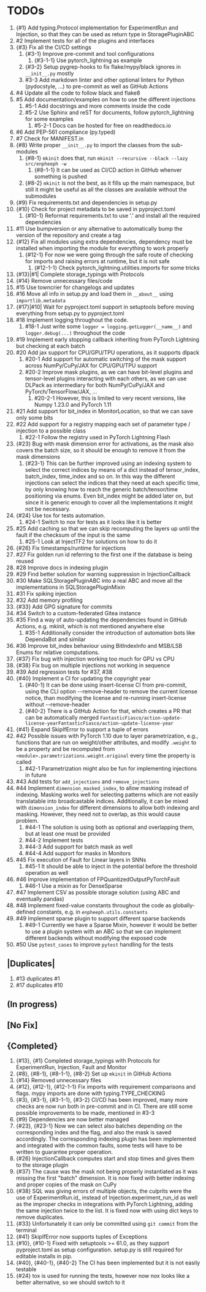 # TODOs

1. {#1} Add typing.Protocol implementation for ExperimentRun and Injection, so that they can be used as return type in StoragePluginABC
2. #2 Implement tests for all of the plugins and interfaces
3. {#3} Fix all the CI/CD settings
    1. {#3-1} Improve pre-commit and tool configurations
        1. {#3-1-1} Use pytorch_lightning as example
    2. {#3-2} Setup pygrep-hooks to fix flake/mypy/black ignores in ```__init__.py``` mostly
    3. #3-3 Add markdown linter and other optional linters for Python (pydocstyle, ...) to pre-commit as well as GitHub Actions
4. #4 Update all the code to follow black and flake8
5. #5 Add documentation/examples on how to use the different injections
    1. #5-1 Add docstrings and more comments inside the code
    2. #5-2 Use Sphinx and reST for documents, follow pytorch_lightning for some examples
        1. #5-2-1 Docs can be hosted for free on readthedocs.io
6. #6 Add PEP-561 compliance (py.typed)
7. #7 Check for MANIFEST.in
8. {#8} Write proper ```__init__.py``` to import the classes from the sub-modules
    1. {#8-1} ```mkinit``` does that, run ```mkinit --recursive --black --lazy src/enpheeph -w```
        1. {#8-1-1} It can be used as CI/CD action in GitHub whenver something is pushed
    2. {#8-2} ```mkinit``` is not the best, as it fills up the main namespace, but still it might be useful as all the classes are available without the submodules
9. {#9} Fix requirements.txt and dependencies in setup.py
10. {#10} Check for project metadata to be saved in pyproject.toml
    1. {#10-1} Reformat requirements.txt to use '.' and install all the required dependencies
11. #11 Use bumpversion or any alternative to automatically bump the version of the repository and create a tag
12. {#12} Fix all modules using extra dependencies, dependency must be installed when importing the module for everything to work properly
    1. {#12-1} For now we were going through the safe route of checking for imports and raising errors at runtime, but it is not safe
        1. {#12-1-1} Check pytorch_lightning.utilities.imports for some tricks
13. {#13}|#1| Complete storage_typings with Protocols
14. {#14} Remove unnecessary files/code
15. #15 Use towncrier for changelogs and updates
16. #16 Move all info in setup.py and load them in ```__about__``` using ```importlib.metadata```
17. {#17}|#10| Wait for pyproject.toml support in setuptools before moving everything from setup.py to pyproject.toml
18. #18 Implement logging throughout the code.
    1. #18-1 Just write some ```logger = logging.getLogger(__name__)``` and ```logger.debug(...)``` throughout the code
19. #19 Implement early stopping callback inheriting from PyTorch Lightning but checking at each batch
20. #20 Add jax support for CPU/GPU/TPU operations, as it supports dlpack
    1. #20-1 Add support for automatic switching of the mask support across NumPy/CuPy/JAX for CPU/GPU/TPU support
    2. #20-2 Improve mask plugins, as we can have bit-level plugins and tensor-level plugins interacting with each others, as we can use DLPack as intermediary for both NumPy/CuPy/JAX and PyTorch/TensorFlow/JAX, ...
        1. #20-2-1 However, this is limited to very recent versions, like Numpy 1.23.0 and PyTorch 1.11
21. #21 Add support for bit_index in MonitorLocation, so that we can save only some bits
22. #22 Add support for a registry mapping each set of parameter type / injection to a possible class
    1. #22-1 Follow the registry used in PyTorch Lightning Flash
23. {#23} Bug with mask dimension error for activations, as the mask also covers the batch size, so it should be enough to remove it from the mask dimensions
    1. {#23-1} This can be further improved using an indexing system to select the correct indices by means of a dict instead of tensor_index, batch_index, time_index and so on. In this way the different injections can select the indices that they need at each specific time, by only knowing how to reach the generic batch/tensor/time positioning via enums. Even bit_index might be added later on, but since it is generic enough to cover all the implementations it might not be necessary.
24. {#24} Use tox for tests automation.
    1. #24-1 Switch to nox for tests as it looks like it is better
25. #25 Add caching so that we can skip recomputing the layers up until the fault if the checksum of the input is the same
    1. #25-1 Look at InjectTF2 for solutions on how to do it
26. {#26} Fix timestamps/runtime for injections
27. #27 Fix golden run id referring to the first one if the database is being reused
28. #28 Improve docs in indexing plugin
29. #29 Find better solution for warning suppression in InjectionCallback
30. #30 Make SQLStoragePluginABC into a real ABC and move all the implementations in SQLStoragePluginMixin
31. #31 Fix spiking injection
32. #32 Add memory profiling
33. {#33} Add GPG signature for commits
34. #34 Switch to a custom-federated Gitea instance
35. #35 Find a way of auto-updating the dependencies found in GitHub Actions, e.g. mkinit, which is not mentioned anywhere else
    1. #35-1 Additionally consider the introduction of automation bots like DependaBot and similar
36. #36 Improve bit_index behaviour using BitIndexInfo and MSB/LSB Enums for relative computations.
37. {#37} Fix bug with injection working too much for GPU vs CPU
38. {#38} Fix bug on multiple injections not working in sequence
39. #39 Add regression tests for #37, #38
40. {#40} Implement a CI for updating the copyright year
    1. {#40-1} It can be done using insert-license CI from pre-commit, using the CLI option --remove-header to remove the current license notice, than modifying the license and re-running insert-license without --remove-header
    2. {#40-2} There is a GitHub Action for that, which creates a PR that can be automatically merged ``FantasticFiasco/action-update-license-yearFantasticFiasco/action-update-license-year``
41. {#41} Expand SkipIfError to support a tuple of errors
42. #42 Possible issues with PyTorch 1.10 due to layer parametrization, e.g., functions that are run on weight/other attributes, and modify ``.weight`` to be a property and be recomputed from ``<module>.parametrizations.weight.original`` every time the property is called
    1. #42-1 Parametrization might also be fun for implementing injections in future
43. #43 Add tests for ``add_injections`` and ``remove_injections``
44. #44 Implement ``dimension_masked_index``, to allow masking instead of indexing. Masking works well for selecting patterns which are not easily translatable into broadcastable indices. Additionally, it can be mixed with ``dimension_index`` for different dimensions to allow both indexing and masking. However, they need not to overlap, as this would cause problem.
    1. #44-1 The solution is using both as optional and overlapping them, but at least one must be provided
    2. #44-2 Implement tests
    3. #44-3 Add support for batch mask as well
    4. #44-4 Add support for masks in Monitors
45. #45 Fix execution of Fault for Linear layers in SNNs
    1. #45-1 It should be able to inject in the potential before the threshold operation as well
46. #46 Improve implementation of FPQuantizedOutputPyTorchFault
    1. #46-1 Use a mixin as for DenseSparse
47. #47 Implement CSV as possible storage solution (using ABC and eventually pandas)
48. #48 Implement fixed-value constants throughout the code as globally-defined constants, e.g. in ``enpheeph.utils.constants``
49. #49 Implement sparse plugin to support different sparse backends
    1. #49-1 Currently we have a Sparse Mixin, however it would be better to use a plugin system with an ABC so that we can implement different backends without modifying the exposed code
50. #50 Use ``pytest_cases`` to improve ``pytest`` handling for the tests

## |Duplicates|

1. #13 duplicates #1
2. #17 duplicates #10

## (In progress)

## [No Fix]

## {Completed}

1. {#13}, {#1} Completed storage_typings with Protocols for ExperimentRun, Injection, Fault and Monitor
2. {#8}, {#8-1}, {#8-1-1}, {#8-2} Set up ```mkinit``` in GitHub Actions
3. {#14} Removed unnecessary files
4. {#12}, {#12-1}, {#12-1-1} Fix imports with requirement comparisons and flags. mypy imports are done with typing.TYPE_CHECKING
5. {#3}, {#3-1}, {#3-1-1}, {#3-2} CI/CD has been improved, many more checks are now run both in pre-commit and in CI. There are still some possible improvements to be made, mentioned in #3-3
6. {#9} Dependencies are now better managed
7. {#23}, {#23-1} Now we can select also batches depending on the corresponding index and the flag, and also the mask is saved accordingly. The corresponding indexing plugin has been implemented and integrated with the common faults, some tests will have to be written to guarantee proper operation.
8. {#26} InjectionCallback computes start and stop times and gives them to the storage plugin
9. {#37} The cause was the mask not being properly instantiated as it was missing the first "batch" dimension. It is now fixed with better indexing and proper copies of the mask on CuPy
10. {#38} SQL was giving errors of multiple objects, the culprits were the use of ExperimentRun.id_ instead of Injection.experiment_run_id as well as the improper checks in integrations with PyTorch Lightning, adding the same injection twice to the list. It is fixed now with using dict keys to remove duplicates.
11. {#33} Unfortunately it can only be committed using ``git commit`` from the terminal
12. {#41} SkipIfError now supports tuples of Exceptions
13. {#10}, {#10-1} Fixed with setuptools >= 61.0, as they support pyproject.toml as setup configuration. setup.py is still required for editable installs in pip.
14. {#40}, {#40-1}, {#40-2} The CI has been implemented but it is not easily testable
15. {#24} tox is used for running the tests, however now nox looks like a better alternative, so we should switch to it

